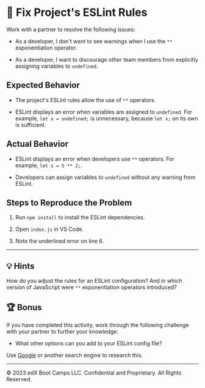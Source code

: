 # 🐛 Fix Project's ESLint Rules

Work with a partner to resolve the following issues:

* As a developer, I don't want to see warnings when I use the `**` exponentiation operator.

* As a developer, I want to discourage other team members from explicitly assigning variables to `undefined`.

## Expected Behavior

* The project's ESLint rules allow the use of `**` operators. 

* ESLint displays an error when variables are assigned to `undefined`. For example, `let x = undefined;` is unnecessary, because `let x;` on its own is sufficient.

## Actual Behavior

* ESLint displays an error when developers use `**` operators. For example, `let x = 5 ** 2;`.

* Developers can assign variables to `undefined` without any warning from ESLint.

## Steps to Reproduce the Problem

1. Run `npm install` to install the ESLint dependencies.

2. Open `index.js` in VS Code.

3. Note the underlined error on line 6.

---

## 💡 Hints

How do you adjust the rules for an ESLint configuration? And in which version of JavaScript were `**` exponentiation operators introduced?

## 🏆 Bonus

If you have completed this activity, work through the following challenge with your partner to further your knowledge:

* What other options can you add to your ESLint config file?

Use [Google](https://www.google.com) or another search engine to research this.

---
© 2023 edX Boot Camps LLC. Confidential and Proprietary. All Rights Reserved.
